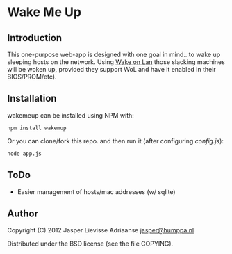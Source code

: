 Wake Me Up
==========

Introduction
------------

This one-purpose web-app is designed with one goal in mind...to wake
up sleeping hosts on the network.
Using [Wake on Lan](en.wikipedia.org/wiki/Wake-on-LAN) those slacking
machines will be woken up, provided they support WoL and have it
enabled in their BIOS/PROM/etc).

Installation
------------

wakemeup can be installed using NPM with:

	npm install wakemup

Or you can clone/fork this repo.
and then run it (after configuring _config.js_):

	node app.js

ToDo
----

* Easier management of hosts/mac addresses (w/ sqlite)

Author
-----

Copyright (C) 2012 Jasper Lievisse Adriaanse <jasper@humppa.nl>

Distributed under the BSD license (see the file COPYING).
